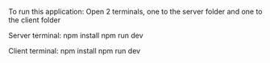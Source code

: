 To run this application:
Open 2 terminals, one to the server folder and one to the client folder

Server terminal:
  npm install
  npm run dev

Client terminal:
  npm install
  npm run dev
